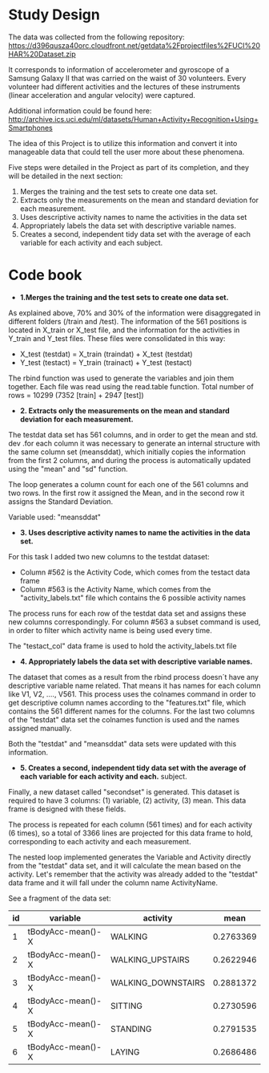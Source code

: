 Study Design
=============
The data was collected from the following repository:
https://d396qusza40orc.cloudfront.net/getdata%2Fprojectfiles%2FUCI%20HAR%20Dataset.zip 

It corresponds to information of accelerometer and gyroscope of a Samsung Galaxy II that was carried on the waist of 30 volunteers.  Every volunteer had different activities and the lectures of these instruments (linear acceleration and angular velocity) were captured.

Additional information could be found here: 
http://archive.ics.uci.edu/ml/datasets/Human+Activity+Recognition+Using+Smartphones 

The idea of this Project is to utilize this information and convert it into manageable data that could tell the user more about these phenomena. 

Five steps were detailed in the Project as part of its completion, and they will be detailed in the next section:

1. Merges the training and the test sets to create one data set.
2. Extracts only the measurements on the mean and standard deviation for each measurement. 
3. Uses descriptive activity names to name the activities in the data set
4. Appropriately labels the data set with descriptive variable names. 
5. Creates a second, independent tidy data set with the average of each variable for each activity and each subject. 


Code book
=========

- **1.Merges the training and the test sets to create one data set.**

As explained above, 70% and 30% of the information were disaggregated in different folders (/train and /test).  The information of the 561 positions is located in X_train or X_test file, and the information for the activities in Y_train and Y_test files.  These files were consolidated in this way:

- X_test (testdat) = X_train (traindat) + X_test (testdat)
- Y_test (testact) = Y_train (trainact) + Y_test (testact)

The rbind function was used to generate the variables and join them together.  Each file was read using the read.table function.  Total number of rows = 10299 (7352 [train] + 2947 [test])

- **2. Extracts only the measurements on the mean and standard deviation for each measurement.**

The testdat data set has 561 columns, and in order to get the mean and std. dev .for each column it was necessary to generate an internal structure with the same column set (meansddat), which initially copies the information from the first 2 columns, and during the process is automatically updated using the "mean" and "sd" function.

The loop generates a column count for each one of the 561 columns and two rows.  In the first row it assigned the Mean, and in the second row it assigns the Standard Deviation.

Variable used: "meansddat" 

- **3. Uses descriptive activity names to name the activities in the data set.**

For this task I added two new columns to the testdat dataset:
- Column #562 is the Activity Code, which comes from the testact data frame
- Column #563 is the Activity Name, which comes from the "activity_labels.txt" file which contains the 6 possible activity names

The process runs for each row of the testdat data set and assigns these new columns correspondingly.  For column #563 a subset command is used, in order to filter which activity name is being used every time.

The "testact_col" data frame is used to hold the activity_labels.txt file


- **4. Appropriately labels the data set with descriptive variable names.**

The dataset that comes as a result from the rbind process doesn´t have any descriptive variable name related.  That means it has names for each column like V1, V2, ...., V561.  This process uses the colnames command in order to get descriptive column names according to the "features.txt" file, which contains the 561 different names for the columns.  For the last two columns of the "testdat" data set the colnames function is used and the names assigned manually.

Both the "testdat" and "meansddat" data sets were updated with this information.  


- **5. Creates a second, independent tidy data set with the average of each variable for each activity and each.** subject.

Finally, a new dataset called "secondset" is generated.  This dataset is required to have 3 columns: (1) variable, (2) activity, (3) mean.  This data frame is designed with these fields.

The process is repeated for each column (561 times) and for each activity (6 times), so a total of 3366 lines are projected for this data frame to hold, corresponding to each activity and each measurement.

The nested loop implemented generates the Variable and Activity directly from the "testdat" data set, and it will calculate the mean based on the activity.  Let's remember that the activity was already added to the "testdat" data frame and it will fall under the column name ActivityName.

See a fragment of the data set:


id|        variable   |        activity   |  mean    
--|-------------------|-------------------|----------
1 | tBodyAcc-mean()-X |           WALKING |0.2763369 
2 | tBodyAcc-mean()-X |  WALKING_UPSTAIRS |0.2622946 
3 | tBodyAcc-mean()-X |WALKING_DOWNSTAIRS |0.2881372 
4 | tBodyAcc-mean()-X |           SITTING |0.2730596 
5 | tBodyAcc-mean()-X |          STANDING |0.2791535 
6 | tBodyAcc-mean()-X |            LAYING |0.2686486 

